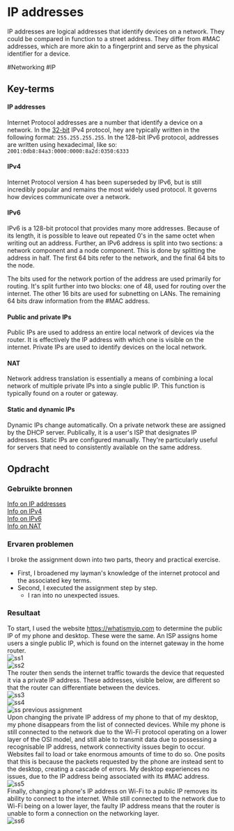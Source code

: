 # IP addresses
IP addresses are logical addresses that identify devices on a network. They could be compared in function to a street address. They differ from #MAC addresses, which are more akin to a fingerprint and serve as the physical identifier for a device.

#Networking #IP 

## Key-terms
#### IP addresses
Internet Protocol addresses are a number that identify a device on a network. In the [32-bit](NTW-04_report_binaryhex.md) IPv4 protocol, hey are typically written in the following format: `255.255.255.255`. In the 128-bit IPv6 protocol, addresses are written using hexadecimal, like so: `2001:0db8:84a3:0000:0000:8a2d:0350:6333`

#### IPv4
Internet Protocol version 4 has been superseded by IPv6, but is still incredibly popular and remains the most widely used protocol. It governs how devices communicate over a network.

#### IPv6
IPv6 is a 128-bit protocol that provides many more addresses. Because of its length, it is possible to leave out repeated 0's in the same octet when writing out an address. Further, an IPv6 address is split into two sections: a network component and a node component. This is done by splitting the address in half. The first 64 bits refer to the network, and the final 64 bits to the node.

The bits used for the network portion of the address are used primarily for routing. It's split further into two blocks: one of 48, used for routing over the internet. The other 16 bits are used for subnetting on LANs. The remaining 64 bits draw information from the #MAC address. 

#### Public and private IPs
Public IPs are used to address an entire local network of devices via the router. It is effectively the IP address with which one is visible on the internet. Private IPs are used to identify devices on the local network.

#### NAT
Network address translation is essentially a means of combining a local network of multiple private IPs into a single public IP. This function is typically found on a router or gateway.

#### Static and dynamic IPs
Dynamic IPs change automatically. On a private network these are assigned by the DHCP server. Publically, it is a user's ISP that designates IP addresses. Static IPs are configured manually. They're particularly useful for servers that need to consistently available on the same address.

## Opdracht
### Gebruikte bronnen
[Info on IP addresses](https://www.kaspersky.com/resource-center/definitions/what-is-an-ip-address)  
[Info on IPv4](https://www.cloudns.net/blog/what-is-ipv4-everything-you-need-to-know/)  
[Info on IPv6](http://www.steves-internet-guide.com/ipv6-guide/)  
[Info on NAT](https://www.techopedia.com/definition/4028/network-address-translation-nat)

### Ervaren problemen
I broke the assignment down into two parts, theory and practical exercise.
* First, I broadened my layman's knowledge of the internet protocol and the associated key terms.
* Second, I executed the assignment step by step.
	* I ran into no unexpected issues.

### Resultaat

To start, I used the website https://whatismyip.com to determine the public IP of my phone and desktop. These were the same. An ISP assigns home users a single public IP, which is found on the internet gateway in the home router.  
![ss1](../../00_includes/NTW-05_screenshot1.png)  
![ss2](../../00_includes/NTW-05_screenshot2.png)  
The router then sends the internet traffic towards the device that requested it via a private IP address. These addresses, visible below, are different so that the router can differentiate between the devices.  
![ss3](../../00_includes/NTW-05_screenshot3.png)  
![ss4](../../00_includes/NTW-05_screenshot4.png)  
![ss previous assignment](../../00_includes/NTW-02_screenshot1.png)  
Upon changing the private IP address of my phone to that of my desktop, my phone disappears from the list of connected devices. While my phone is still connected to the network due to the Wi-Fi protocol operating on a lower layer of the OSI model, and still able to transmit data due to possessing a recognisable IP address, network connectivity issues begin to occur. Websites fail to load or take enormous amounts of time to do so. One posits that this is because the packets requested by the phone are instead sent to the desktop, creating a cascade of errors. My desktop experiences no issues, due to the IP address being associated with its #MAC address.  
![ss5](../../00_includes/NTW-05_screenshot6.png)  
Finally, changing a phone's IP address on Wi-Fi to a public IP removes its ability to connect to the internet. While still connected to the network due to Wi-Fi being on a lower layer, the faulty IP address means that the router is unable to form a connection on the networking layer.  
![ss6](../../00_includes/NTW-05_screenshot5.png)